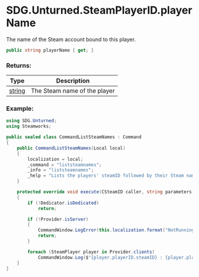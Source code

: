 # SDG.Unturned.SteamPlayerID.playerName

The name of the Steam account bound to this player.

```c#
public string playerName { get; }
```

### Returns:

Type | Description
------------ | -------------
[string](https://docs.microsoft.com/en-us/dotnet/api/system.string?view=netframework-3.5) | The Steam name of the player

### Example:

```c#
using SDG.Unturned;
using Steamworks;

public sealed class CommandListSteamNames : Command
{
    public CommandListSteamNames(Local local)
    {
		localization = local;
        _command = "liststeamnames";
        _info = "liststeamnames";
        _help = "Lists the players' steamID followed by their Steam name";
    }

    protected override void execute(CSteamID caller, string parameters)
    {
        if (!Dedicator.isDedicated)
            return;

        if (!Provider.isServer)
        {
            CommandWindow.LogError(this.localization.format("NotRunningErrorText"));
            return;
        }

        foreach (SteamPlayer player in Provider.clients)
            CommandWindow.Log($"{player.playerID.steamID} : {player.playerID.steamID.playerName}");
    }
}
```
